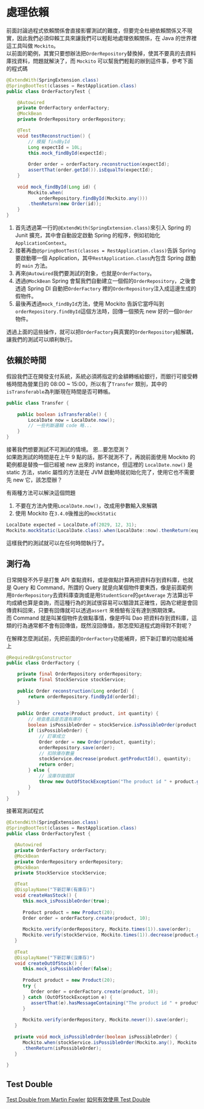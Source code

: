 # 處理依賴

前面討論過程式依賴關係會直接影響測試的難度，但要完全杜絕依賴關係又不現實，因此我們必須仰賴工具來讓我們可以輕鬆地處理依賴關係，在
Java 的世界裡這工具叫做 `Mockito`。<br/>
以前面的範例，其實只要想辦法把`OrderRepository`替換掉，使其不要真的去資料庫找資料，問題就解決了，而 `Mockito`
可以幫我們輕鬆的辦到這件事，參考下面的程式碼

```Java
@ExtendWith(SpringExtension.class)
@SpringBootTest(classes = RestApplication.class)
public class OrderFactoryTest {

    @Autowired
    private OrderFactory orderFactory;
    @MockBean
    private OrderRepository orderRepository;

    @Test
    void testReconstruction() {
        // 模擬 findById
        Long expectId = 10L;
        this.mock_findById(expectId);
        
        Order order = orderFactory.reconstruction(expectId);
        assertThat(order.getId()).isEqualTo(expectId);
    }
    
    void mock_findById(Long id) {
        Mockito.when(
            orderRepository.findById(Mockito.any()))
        .thenReturn(new Order(id));
    }
}
```

1. 首先透過第一行的`@ExtendWith(SpringExtension.class)`來引入 Spring 的 Junit 擴充，其中會自動設定啟動 Spring
   的程序，例如初始化`ApplicationContext`。
2. 接著再由`@SpringBootTest(classes = RestApplication.class)`告訴 Spring 要啟動哪一個
   Application，其中`RestApplication.class`內包含 Spring 啟動的 `main` 方法。
3. 再來`@Autowired`我們要測試的對象，也就是`OrderFactory`。
4. 透過`@MockBean` Spring 會幫我們自動建立一個假的`OrderRepository`，之後會透過 Spring DI 自動把`OrderFactory`
   裡的`OrderRepository`注入成這邊生成的假物件。
5. 最後再透過`mock_findById`方法，使用 Mockito 告訴它當呼叫到`orderRepository.findById`這個方法時，回傳一個預先 new
   好的一個`Order`物件。

透過上面的這些操作，就可以把`OrderFactory`與真實的`OrderRepository`給解耦，讓我們的測試可以順利執行。

## 依賴於時間

假設我們正在開發支付系統，系統必須將指定的金額轉帳給銀行，而銀行可接受轉帳時間為營業日的 08:00 ~ 15:00，所以有了`Transfer`
類別，其中的`isTransferable`為判斷現在時間是否可轉帳。

```Java
public class Transfer {
    
    public boolean isTransferable() {
        LocalDate now = LocalDate.now();
        // 一些判斷邏輯 code 略...
    }
}
```

接著我們想要測試不可測試的情境。 恩...要怎麼測？<br/>
如果跑測試的時間是在上午 9 點的話，那不就測不了，再說前面使用 Mockito 的範例都是替換一個已經被 new 出來的
instance，但這裡的 `LocalDate.now()` 是 static 方法，static 屬性的方法是在 JVM 啟動時就初始化完了，使用它也不需要先 new
它，該怎麼辦？<br/>

有兩種方法可以解決這個問題

1. 不要在方法內使用`LocalDate.now()`，改成用參數輸入來解耦
2. 使用 Mockito 在`3.4.0`後推出的`mockStatic`

```Java
LocalDate expected = LocalDate.of(2029, 12, 31);
Mockito.mockStatic(LocalDate.class).when(LocalDate::now).thenReturn(expected);
```

這樣我們的測試就可以在任何時間執行了。

## 測行為

日常開發不外乎是打隻 API 查點資料，或是做點計算再把資料存到資料庫，也就是 Query 和 Command，所謂的 Query
就是向某個物件要東西，像是前面範例用`OrderRepository`去資料庫查詢或是用`StudentScore`的`getAverage`
方法算出平均成績也算是查詢，而這種行為的測試很容易可以驗證其正確性，因為它總是會回傳資料回來，只要有回傳就可以透過`assert`
來檢驗有沒有達到預期效果。<br/>
而 Command 就是叫某個物件去做點事情，像是呼叫 Dao 把資料存到資料庫，這類的行為通常都不會有回傳值，既然沒回傳值，那怎麼知道程式跑得對不對呢？

在解釋怎麼測試前，先把前面的`OrderFactory`功能補齊，把下新訂單的功能給補上
```Java
@RequiredArgsConstructor
public class OrderFactory {

    private final OrderRepository orderRepository;
    private final StockService stockService;
    
    public Order reconstruction(Long orderId) {
        return orderRepository.findById(orderId);
    }
    
    public Order create(Product product, int quantity) {
        // 檢查產品是否還有庫存
        boolean isPossibleOrder = stockService.isPossibleOrder(product.getProductId(), quantity);
        if (isPossibleOrder) {
            // 訂單成立
            Order order = new Order(product, quantity);
            orderRepository.save(order);
            // 扣除庫存數量
            stockService.decrease(product.getProductId(), quantity);
            return order;
        } else {
            // 沒庫存拋錯誤
            throw new OutOfStockException("The product id " + product.getProductId() + " is out of stock");
        }
    }
}
```
接著寫測試程式
```Java
@ExtendWith(SpringExtension.class)
@SpringBootTest(classes = RestApplication.class)
public class OrderFactoryTest {

   @Autowired
   private OrderFactory orderFactory;
   @MockBean
   private OrderRepository orderRepository;
   @MockBean
   private StockService stockService;

   @Teat
   @DisplayName("下新訂單(有庫存)")
   void createHasStock() {
      this.mock_isPossibleOrder(true);
      
      Product product = new Product(20);
      Order order = orderFactory.create(product, 10);
      
      Mockito.verify(orderRepository, Mockito.times(1)).save(order);
      Mockito.verify(stockService, Mockito.times(1)).decrease(product.getProductId(), 10);
   }
   
   @Teat
   @DisplayName("下新訂單(沒庫存)")
   void createOutOfStock() {
      this.mock_isPossibleOrder(false);
      
      Product product = new Product(20);
      try {
         Order order = orderFactory.create(product, 10);
      } catch (OutOfStockException e) {
         assertThat(e).hasMessageContaining("The product id " + product.getProductId() + " is out of stock");
      }
      
      Mockito.verify(orderRepository, Mockito.never()).save(order);
   }
   
   private void mock_isPossibleOrder(boolean isPossibleOrder) {
      Mockito.when(stockService.isPossibleOrder(Mockito.any(), Mockito.any()))
      .thenReturn(isPossibleOrder);
   }
   
}
```

## Test Double

<seealso>
   <category ref="TestDouble">
      <a href="https://martinfowler.com/bliki/TestDouble.html">Test Double from Martin Fowler</a>
      <a href="https://yu-jack.github.io/2020/10/12/unit-test-best-practice-part-5/">如何有效使用 Test Double</a>
   </category>
</seealso>